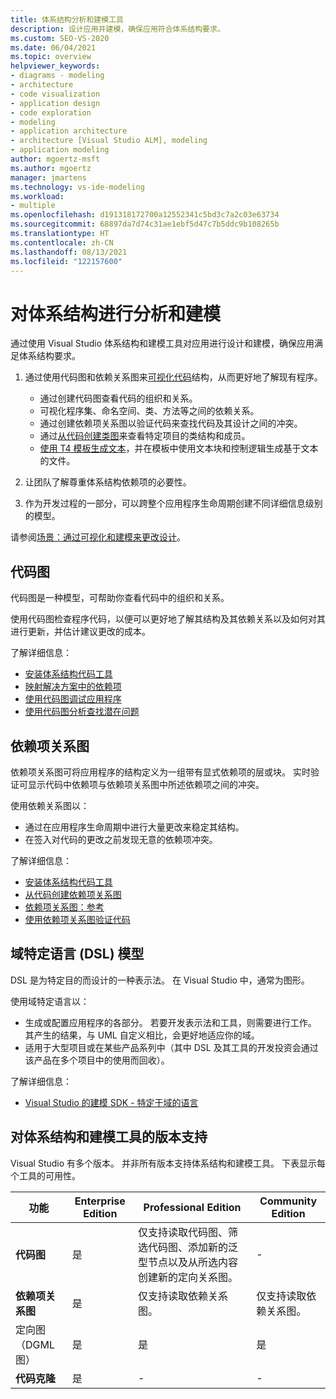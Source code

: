 ```yaml
---
title: 体系结构分析和建模工具
description: 设计应用并建模，确保应用符合体系结构要求。
ms.custom: SEO-VS-2020
ms.date: 06/04/2021
ms.topic: overview
helpviewer_keywords:
- diagrams - modeling
- architecture
- code visualization
- application design
- code exploration
- modeling
- application architecture
- architecture [Visual Studio ALM], modeling
- application modeling
author: mgoertz-msft
ms.author: mgoertz
manager: jmartens
ms.technology: vs-ide-modeling
ms.workload:
- multiple
ms.openlocfilehash: d191318172700a12552341c5bd3c7a2c03e63734
ms.sourcegitcommit: 68897da7d74c31ae1ebf5d47c7b5ddc9b108265b
ms.translationtype: HT
ms.contentlocale: zh-CN
ms.lasthandoff: 08/13/2021
ms.locfileid: "122157600"
---
```

# <a name="analyze-and-model-your-architecture"></a>对体系结构进行分析和建模

通过使用 Visual Studio 体系结构和建模工具对应用进行设计和建模，确保应用满足体系结构要求。

1. 通过使用代码图和依赖关系图来[可视化代码](visualize-code.md)结构，从而更好地了解现有程序。
    - 通过创建代码图查看代码的组织和关系。 
    - 可视化程序集、命名空间、类、方法等之间的依赖关系。
    - 通过创建依赖项关系图以验证代码来查找代码及其设计之间的冲突。
    - 通过[从代码创建类图](../ide/class-designer/designing-and-viewing-classes-and-types.md)来查看特定项目的类结构和成员。
    - [使用 T4 模板生成文本](../modeling/code-generation-and-t4-text-templates.md)，并在模板中使用文本块和控制逻辑生成基于文本的文件。 
    
1. 让团队了解尊重体系结构依赖项的必要性。

1. 作为开发过程的一部分，可以跨整个应用程序生命周期创建不同详细信息级别的模型。

请参阅[场景：通过可视化和建模来更改设计](../modeling/scenario-change-your-design-using-visualization-and-modeling.md)。

## <a name="code-maps"></a>代码图

代码图是一种模型，可帮助你查看代码中的组织和关系。

使用代码图检查程序代码，以便可以更好地了解其结构及其依赖关系以及如何对其进行更新，并估计建议更改的成本。

了解详细信息：
- [安装体系结构代码工具](install-architecture-tools.md)
- [映射解决方案中的依赖项](../modeling/map-dependencies-across-your-solutions.md)
- [使用代码图调试应用程序](../modeling/use-code-maps-to-debug-your-applications.md)
- [使用代码图分析查找潜在问题](../modeling/find-potential-problems-using-code-map-analyzers.md)

## <a name="dependency-diagrams"></a>依赖项关系图

依赖项关系图可将应用程序的结构定义为一组带有显式依赖项的层或块。 实时验证可显示代码中依赖项与依赖项关系图中所述依赖项之间的冲突。

使用依赖关系图以： 
- 通过在应用程序生命周期中进行大量更改来稳定其结构。
- 在签入对代码的更改之前发现无意的依赖项冲突。

了解详细信息：
- [安装体系结构代码工具](install-architecture-tools.md)
- [从代码创建依赖项关系图](../modeling/create-layer-diagrams-from-your-code.md)
- [依赖项关系图：参考](../modeling/layer-diagrams-reference.md)
- [使用依赖项关系图验证代码](../modeling/validate-code-with-layer-diagrams.md)

## <a name="domain-specific-language-dsl-models"></a>域特定语言 (DSL) 模型

DSL 是为特定目的而设计的一种表示法。 在 Visual Studio 中，通常为图形。

使用域特定语言以： 
- 生成或配置应用程序的各部分。 若要开发表示法和工具，则需要进行工作。 其产生的结果，与 UML 自定义相比，会更好地适应你的域。
- 适用于大型项目或在某些产品系列中（其中 DSL 及其工具的开发投资会通过该产品在多个项目中的使用而回收）。

了解详细信息：
- [Visual Studio 的建模 SDK - 特定于域的语言](../modeling/modeling-sdk-for-visual-studio-domain-specific-languages.md)


## <a name="edition-support-for-architecture-and-modeling-tools"></a><a name="VersionSupport" />对体系结构和建模工具的版本支持

Visual Studio 有多个版本。 并非所有版本支持体系结构和建模工具。 下表显示每个工具的可用性。

|**功能**|**Enterprise Edition**|**Professional Edition**|**Community Edition**|
|-|-|-|-|
|**代码图**|是|仅支持读取代码图、筛选代码图、添加新的泛型节点以及从所选内容创建新的定向关系图。|-|
|**依赖项关系图**|是|仅支持读取依赖关系图。|仅支持读取依赖关系图。|
|定向图（DGML 图）|是|是|是|
|**代码克隆**|是|-|-|
